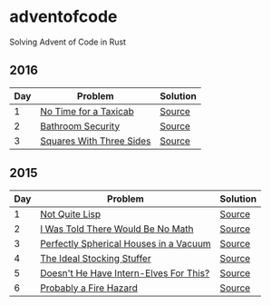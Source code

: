 # adventofcode

Solving Advent of Code in Rust

## 2016

| Day | Problem | Solution |
| --- | ------- | -------- |
| 1 | [No Time for a Taxicab](https://adventofcode.com/2016/day/1) | [Source](2016/01/src/main.rs) |
| 2 | [Bathroom Security](https://adventofcode.com/2016/day/2) | [Source](2016/02/src/main.rs) |
| 3 | [Squares With Three Sides](https://adventofcode.com/2016/day/3) | [Source](2016/03/src/main.rs) |

## 2015

| Day | Problem | Solution |
| --- | ------- | -------- |
| 1 | [Not Quite Lisp](https://adventofcode.com/2015/day/1) | [Source](2015/01/src/main.rs) |
| 2 | [I Was Told There Would Be No Math](https://adventofcode.com/2015/day/2) | [Source](2015/02/src/main.rs) |
| 3 | [Perfectly Spherical Houses in a Vacuum](https://adventofcode.com/2015/day/3) | [Source](2015/03/src/main.rs) |
| 4 | [The Ideal Stocking Stuffer](https://adventofcode.com/2015/day/4) | [Source](2015/04/src/main.rs) |
| 5 | [Doesn't He Have Intern-Elves For This?](https://adventofcode.com/2015/day/5) | [Source](2015/05/src/main.rs) |
| 6 | [Probably a Fire Hazard](https://adventofcode.com/2015/day/6) | [Source](2015/06/src/main.rs) |
